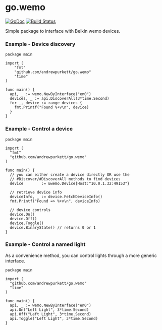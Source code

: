 go.wemo
=======

[![GoDoc](http://godoc.org/github.com/andrewpurkett/go.wemo?status.png)](http://godoc.org/github.com/andrewpurkett/go.wemo)
[![Build Status](https://snap-ci.com/savaki/go.wemo/branch/master/build_image)](https://snap-ci.com/savaki/go.wemo/branch/master)

Simple package to interface with Belkin wemo devices.

### Example - Device discovery

```
package main

import (
	"fmt"
	"github.com/andrewpurkett/go.wemo"
	"time"
)

func main() {
  api, _ := wemo.NewByInterface("en0")
  devices, _ := api.DiscoverAll(3*time.Second)
  for _, device := range devices {
    fmt.Printf("Found %+v\n", device)
  }
}
```

### Example - Control a device

```
package main

import (
  "fmt"
  "github.com/andrewpurkett/go.wemo"
)

func main() {
  // you can either create a device directly OR use the
  // #Discover/#DiscoverAll methods to find devices
  device        := &wemo.Device{Host:"10.0.1.32:49153"}

  // retrieve device info
  deviceInfo, _ := device.FetchDeviceInfo()
  fmt.Printf("Found => %+v\n", deviceInfo)

  // device controls
  device.On()
  device.Off()
  device.Toggle()
  device.BinaryState() // returns 0 or 1
}
```

### Example - Control a named light

As a convenience method, you can control lights through a more generic interface.

```
package main

import (
  "github.com/andrewpurkett/go.wemo"
  "time"
)

func main() {
  api, _ := wemo.NewByInterface("en0")
  api.On("Left Light", 3*time.Second)
  api.Off("Left Light", 3*time.Second)
  api.Toggle("Left Light", 3*time.Second)
}
```
